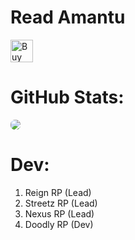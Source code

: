 # Read Amantu
<a href='https://ko-fi.com/amantukhan' target='_blank'><img height='36' style='border:0px;height:36px;' src='https://cdn.ko-fi.com/cdn/kofi3.png?v=3' border='0' alt='Buy Me a Coffee at ko-fi.com' /></a>
<br>
# GitHub Stats:
  <a href="https://www.buymeacoffee.com/amantukhan" rel="nofollow"><img src='https://github-readme-stats.vercel.app/api?username=amantu-qbit&count_private=true&show_icons=true&theme=dark' style='border-radius:7px;'></a>

# Dev:
1. Reign RP (Lead)
2. Streetz RP (Lead)
3. Nexus RP (Lead)
4. Doodly RP (Dev)


